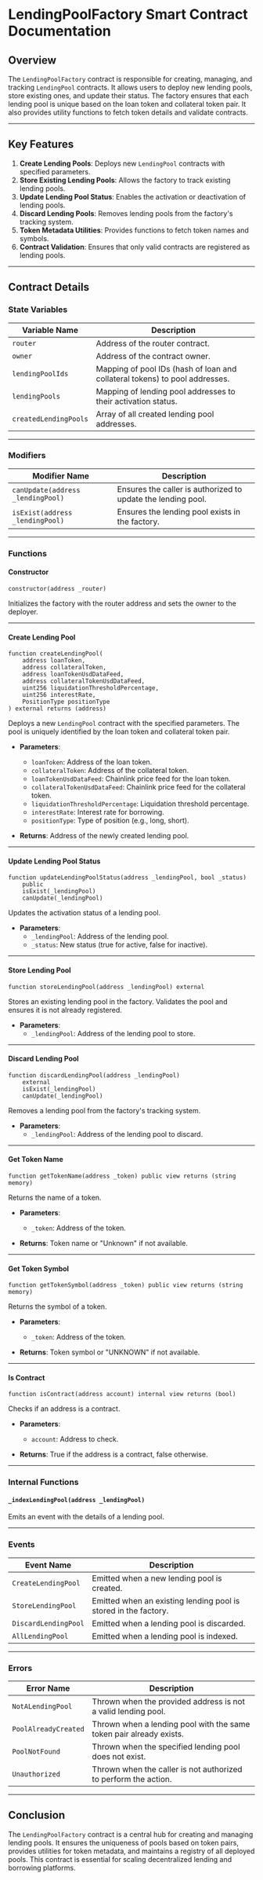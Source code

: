 # LendingPoolFactory Smart Contract Documentation

## Overview

The `LendingPoolFactory` contract is responsible for creating, managing, and tracking `LendingPool` contracts. It allows users to deploy new lending pools, store existing ones, and update their status. The factory ensures that each lending pool is unique based on the loan token and collateral token pair. It also provides utility functions to fetch token details and validate contracts.

---

## Key Features

1. **Create Lending Pools**: Deploys new `LendingPool` contracts with specified parameters.
2. **Store Existing Lending Pools**: Allows the factory to track existing lending pools.
3. **Update Lending Pool Status**: Enables the activation or deactivation of lending pools.
4. **Discard Lending Pools**: Removes lending pools from the factory's tracking system.
5. **Token Metadata Utilities**: Provides functions to fetch token names and symbols.
6. **Contract Validation**: Ensures that only valid contracts are registered as lending pools.

---

## Contract Details

### State Variables

| Variable Name                  | Description                                                                 |
|--------------------------------|-----------------------------------------------------------------------------|
| `router`                       | Address of the router contract.                                             |
| `owner`                        | Address of the contract owner.                                              |
| `lendingPoolIds`               | Mapping of pool IDs (hash of loan and collateral tokens) to pool addresses. |
| `lendingPools`                 | Mapping of lending pool addresses to their activation status.               |
| `createdLendingPools`          | Array of all created lending pool addresses.                                |

---

### Modifiers

| Modifier Name                  | Description                                                                 |
|--------------------------------|-----------------------------------------------------------------------------|
| `canUpdate(address _lendingPool)` | Ensures the caller is authorized to update the lending pool.               |
| `isExist(address _lendingPool)`  | Ensures the lending pool exists in the factory.                            |

---

### Functions

#### Constructor

```solidity
constructor(address _router)
```

Initializes the factory with the router address and sets the owner to the deployer.

---

#### Create Lending Pool

```solidity
function createLendingPool(
    address loanToken,
    address collateralToken,
    address loanTokenUsdDataFeed,
    address collateralTokenUsdDataFeed,
    uint256 liquidationThresholdPercentage,
    uint256 interestRate,
    PositionType positionType
) external returns (address)
```

Deploys a new `LendingPool` contract with the specified parameters. The pool is uniquely identified by the loan token and collateral token pair.

- **Parameters**:
  - `loanToken`: Address of the loan token.
  - `collateralToken`: Address of the collateral token.
  - `loanTokenUsdDataFeed`: Chainlink price feed for the loan token.
  - `collateralTokenUsdDataFeed`: Chainlink price feed for the collateral token.
  - `liquidationThresholdPercentage`: Liquidation threshold percentage.
  - `interestRate`: Interest rate for borrowing.
  - `positionType`: Type of position (e.g., long, short).

- **Returns**: Address of the newly created lending pool.

---

#### Update Lending Pool Status

```solidity
function updateLendingPoolStatus(address _lendingPool, bool _status)
    public
    isExist(_lendingPool)
    canUpdate(_lendingPool)
```

Updates the activation status of a lending pool.

- **Parameters**:
  - `_lendingPool`: Address of the lending pool.
  - `_status`: New status (true for active, false for inactive).

---

#### Store Lending Pool

```solidity
function storeLendingPool(address _lendingPool) external
```

Stores an existing lending pool in the factory. Validates the pool and ensures it is not already registered.

- **Parameters**:
  - `_lendingPool`: Address of the lending pool to store.

---

#### Discard Lending Pool

```solidity
function discardLendingPool(address _lendingPool)
    external
    isExist(_lendingPool)
    canUpdate(_lendingPool)
```

Removes a lending pool from the factory's tracking system.

- **Parameters**:
  - `_lendingPool`: Address of the lending pool to discard.

---

#### Get Token Name

```solidity
function getTokenName(address _token) public view returns (string memory)
```

Returns the name of a token.

- **Parameters**:
  - `_token`: Address of the token.

- **Returns**: Token name or "Unknown" if not available.

---

#### Get Token Symbol

```solidity
function getTokenSymbol(address _token) public view returns (string memory)
```

Returns the symbol of a token.

- **Parameters**:
  - `_token`: Address of the token.

- **Returns**: Token symbol or "UNKNOWN" if not available.

---

#### Is Contract

```solidity
function isContract(address account) internal view returns (bool)
```

Checks if an address is a contract.

- **Parameters**:
  - `account`: Address to check.

- **Returns**: True if the address is a contract, false otherwise.

---

### Internal Functions

#### `_indexLendingPool(address _lendingPool)`

Emits an event with the details of a lending pool.

---

### Events

| Event Name                     | Description                                                                 |
|--------------------------------|-----------------------------------------------------------------------------|
| `CreateLendingPool`            | Emitted when a new lending pool is created.                                 |
| `StoreLendingPool`             | Emitted when an existing lending pool is stored in the factory.             |
| `DiscardLendingPool`           | Emitted when a lending pool is discarded.                                   |
| `AllLendingPool`               | Emitted when a lending pool is indexed.                                     |

---

### Errors

| Error Name                     | Description                                                                 |
|--------------------------------|-----------------------------------------------------------------------------|
| `NotALendingPool`              | Thrown when the provided address is not a valid lending pool.               |
| `PoolAlreadyCreated`           | Thrown when a lending pool with the same token pair already exists.         |
| `PoolNotFound`                 | Thrown when the specified lending pool does not exist.                      |
| `Unauthorized`                 | Thrown when the caller is not authorized to perform the action.             |

---

## Conclusion

The `LendingPoolFactory` contract is a central hub for creating and managing lending pools. It ensures the uniqueness of pools based on token pairs, provides utilities for token metadata, and maintains a registry of all deployed pools. This contract is essential for scaling decentralized lending and borrowing platforms.